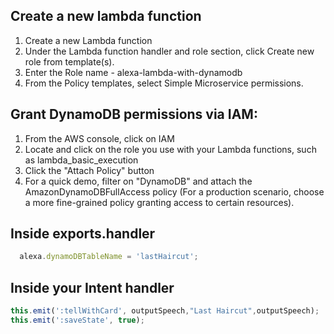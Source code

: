 ## Create a new lambda function

1. Create a new Lambda function
2. Under the Lambda function handler and role section, click Create new role from template(s).
3. Enter the Role name - alexa-lambda-with-dynamodb
4. From the Policy templates, select Simple Microservice permissions.

## Grant DynamoDB permissions via IAM:

1. From the AWS console, click on IAM
2. Locate and click on the role you use with your Lambda functions, such as lambda_basic_execution
3. Click the "Attach Policy" button
4. For a quick demo, filter on "DynamoDB" and attach the AmazonDynamoDBFullAccess policy (For a production scenario, choose a more fine-grained policy granting access to certain resources).

## Inside exports.handler
```javascript
  alexa.dynamoDBTableName = 'lastHaircut';
```

## Inside your Intent handler
```javascript
this.emit(':tellWithCard', outputSpeech,"Last Haircut",outputSpeech);
this.emit(':saveState', true);
```
